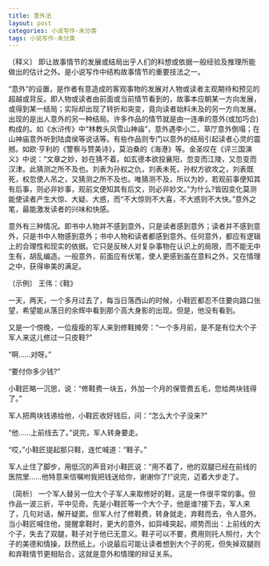 ```yaml
---
title: 意外法
layout: post
categories: 小说写作-未分类
tags: 小说写作-未分类
---
```


〔释义〕 即让故事情节的发展或结局出乎人们的料想或依据一般经验及推理所能做出的估计之外。是小说写作中结构故事情节的重要技法之一。

“意外”的设置，是作者有意造成的客观事物的发展对人物或读者主观期待和预见的超越或背反。即人物或读者由前面或当前情节看到的，故事本应朝某一方向发展，或得到某一结局；实际却出现了转折和突变，竟向读者始料未及的另一方向发展。出现的是出人意外的另一种结局。许多作品的情节就是由一连串的意外(或加巧合)构成的。如《水浒传》中“林教头风雪山神庙”，意外遇李小二，草厅意外倒塌；在山神庙意外听到陆虞侯等说话等。有些作品则专门以意外的结局引起读者心灵的震撼。如欧·亨利的《警察与赞美诗》，莫泊桑的《海港》等。金圣叹在《评三国演义》中说：“文章之妙，妙在猜不着。如玄德本欲投襄阳，忽变而江陵，又忽变而汉津。此猜测之所不及也。刘表为孙权之仇，刘表未死，孙权方欲攻之，刘表既死，权忽使人吊之，又猜测之所不及也。唯猜测不及，所以为妙，若观前事便知其有后事，则必非妙事，观前文便知其有后文，则必非妙文。”为什么?皆因变化莫测能使读者产生大惊、大疑、大惑，而“不大惊则不大喜，不大惑则不大快。”意外之笔，最能激发读者的兴味和快感。

意外有三种情况。即书中人物并不感到意外，只是读者感到意外；读者并不感到意外，只是书中人物感到意外；书中人物和读者都感到意外。任何意外，都应有逻辑上的合理性和现实的依据。它只是反映人对复杂事物在认识上的局限，而不能无中生有，胡乱编造。一般意外，前面应有伏笔，使人更感到虽在意料之外，又在情理之中，获得审美的满足。

〔示例〕 王伟：《鞋》 

一天，两天，一个多月过去了，每当日落西山的时候，小鞋匠都忍不住要向路口张望，希望能从落日的余辉中看到那个高大身影的出现。但是，他没有看到。

又是一个傍晚，一位瘦瘦的军人来到修鞋摊旁：“一个多月前，是不是有位大个子军人来这儿修过一只皮鞋?”

“啊……对呀。”

“要付你多少钱?”

小鞋匠略一沉思，说：“修鞋费一块五，外加一个月的保管费五毛，您给两块钱得了。”

军人把两块钱递给他，小鞋匠收好钱后，问：“怎么大个子没来?”

“他……上前线去了。”说完，军人转身要走。

“哎，”小鞋匠提起那只鞋，连忙喊道：“鞋子。”

军人止住了脚步，用低沉的声音对小鞋匠说：“用不着了，他的双腿已经在前线的医院里……他特意来信嘱咐我把钱送给你，谢谢你了!”说完，迈着大步走了。

〔简析〕 一个军人替另一位大个子军人来取修好的鞋，这是一件很平常的事。但作品一波三折，平中见奇。先是小鞋匠等一个大个子，他是谁?接下去，军人来了，几句对话，解开疑窦。但军人付了修鞋费，转身就走，弃鞋而去，令人意外。当小鞋匠喊住他，提醒拿鞋时，更大的意外，如异峰突起，顺势而出：上前线的大个子，失去了双腿，鞋子对于他已无意义。鞋子可以不要，费用则托人照付，大个子的美德和情操，跃然纸上。小说最后可能让读者想到大个子的死，但失掉双腿则和弃鞋情节更相贴合，这就是意外和情理的辩证关系。 
